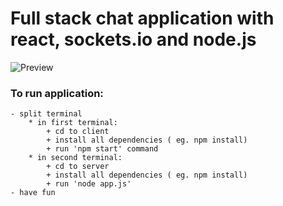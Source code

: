 # Full stack chat application with react, sockets.io and node.js

![Preview](app-screen.PNG "app preview")

### To run application:
    - split terminal
        * in first terminal:
            + cd to client
            + install all dependencies ( eg. npm install)
            + run 'npm start' command
        * in second terminal:
            + cd to server
            + install all dependencies ( eg. npm install)
            + run 'node app.js'
    - have fun